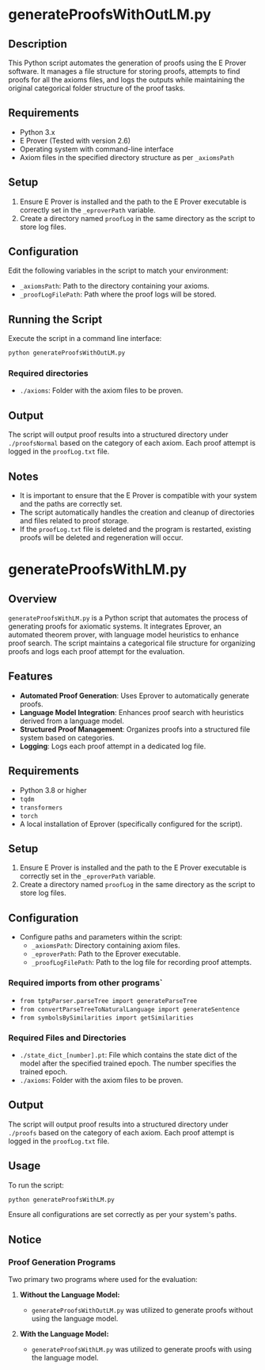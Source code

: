 # generateProofsWithOutLM.py

## Description
This Python script automates the generation of proofs using the E Prover software. It manages a file structure for storing proofs, attempts to find proofs for all the axioms files, and logs the outputs while maintaining the original categorical folder structure of the proof tasks.

## Requirements
- Python 3.x
- E Prover (Tested with version 2.6)
- Operating system with command-line interface
- Axiom files in the specified directory structure as per `_axiomsPath`

## Setup
1. Ensure E Prover is installed and the path to the E Prover executable is correctly set in the `_eproverPath` variable.
2. Create a directory named `proofLog` in the same directory as the script to store log files.

## Configuration
Edit the following variables in the script to match your environment:
- `_axiomsPath`: Path to the directory containing your axioms.
- `_proofLogFilePath`: Path where the proof logs will be stored.

## Running the Script
Execute the script in a command line interface:
```bash
python generateProofsWithOutLM.py
```

### Required directories
- `./axioms`: Folder with the axiom files to be proven.

## Output
The script will output proof results into a structured directory under `./proofsNormal` based on the category of each axiom. Each proof attempt is logged in the `proofLog.txt` file.

## Notes
- It is important to ensure that the E Prover is compatible with your system and the paths are correctly set.
- The script automatically handles the creation and cleanup of directories and files related to proof storage.
- If the `proofLog.txt` file is deleted and the program is restarted, existing proofs will be deleted and regeneration will occur.

# generateProofsWithLM.py

## Overview
`generateProofsWithLM.py` is a Python script that automates the process of generating proofs for axiomatic systems. It integrates Eprover, an automated theorem prover, with language model heuristics to enhance proof search. The script maintains a categorical file structure for organizing proofs and logs each proof attempt for the evaluation.

## Features
- **Automated Proof Generation**: Uses Eprover to automatically generate proofs.
- **Language Model Integration**: Enhances proof search with heuristics derived from a language model.
- **Structured Proof Management**: Organizes proofs into a structured file system based on categories.
- **Logging**: Logs each proof attempt in a dedicated log file.

## Requirements
- Python 3.8 or higher
- `tqdm`
- `transformers`
- `torch`
- A local installation of Eprover (specifically configured for the script).

## Setup
1. Ensure E Prover is installed and the path to the E Prover executable is correctly set in the `_eproverPath` variable.
2. Create a directory named `proofLog` in the same directory as the script to store log files.

## Configuration
- Configure paths and parameters within the script:
  - `_axiomsPath`: Directory containing axiom files.
  - `_eproverPath`: Path to the Eprover executable.
  - `_proofLogFilePath`: Path to the log file for recording proof attempts.

### Required imports from other programs`
- `from tptpParser.parseTree import generateParseTree`
- `from convertParseTreeToNaturalLanguage import generateSentence`
- `from symbolsBySimilarities import getSimilarities`

### Required Files and Directories
- `./state_dict_[number].pt`: File which contains the state dict of the model after the specified trained epoch. The number specifies the trained epoch.
- `./axioms`: Folder with the axiom files to be proven.

## Output
The script will output proof results into a structured directory under `./proofs` based on the category of each axiom. Each proof attempt is logged in the `proofLog.txt` file.

## Usage
To run the script:
```bash
python generateProofsWithLM.py
```
Ensure all configurations are set correctly as per your system's paths.

## Notice 

### Proof Generation Programs

Two primary two programs where used for the evaluation:

1. **Without the Language Model:**
   - `generateProofsWithOutLM.py` was utilized to generate proofs without using the language model. 

2. **With the Language Model:**
   - `generateProofsWithLM.py` was utilized to generate proofs with using the language model.
